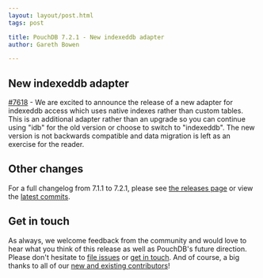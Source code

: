 ```yaml
---
layout: layout/post.html
tags: post

title: PouchDB 7.2.1 - New indexeddb adapter
author: Gareth Bowen

---
```


## New indexeddb adapter

[#7618](https://github.com/pouchdb/pouchdb/issues/7618) - We are excited to announce the release of a new adapter for indexeddb access which uses native indexes rather than custom tables. This is an additional adapter rather than an upgrade so you can continue using "idb" for the old version or choose to switch to "indexeddb". The new version is not backwards compatible and data migration is left as an exercise for the reader.

## Other changes

For a full changelog from 7.1.1 to 7.2.1, please see [the releases page](https://github.com/pouchdb/pouchdb/releases) or view the [latest commits](https://github.com/pouchdb/pouchdb/compare/7.1.1...7.2.1).

## Get in touch

As always, we welcome feedback from the community and would love to hear what you think of this release as well as PouchDB's future direction. Please don't hesitate to [file issues](https://github.com/pouchdb/pouchdb/issues) or [get in touch](https://github.com/pouchdb/pouchdb/blob/master/CONTRIBUTING.md#get-in-touch). And of course, a big thanks to all of our [new and existing contributors](https://github.com/pouchdb/pouchdb/graphs/contributors)!
